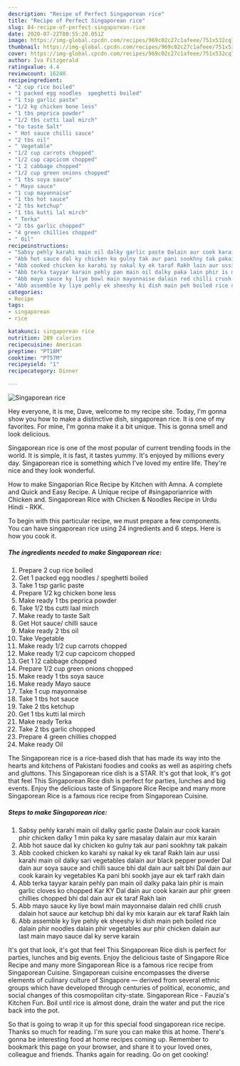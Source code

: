 ```yaml
---
description: "Recipe of Perfect Singaporean rice"
title: "Recipe of Perfect Singaporean rice"
slug: 84-recipe-of-perfect-singaporean-rice
date: 2020-07-22T00:55:20.051Z
image: https://img-global.cpcdn.com/recipes/969c02c27c1afeee/751x532cq70/singaporean-rice-recipe-main-photo.jpg
thumbnail: https://img-global.cpcdn.com/recipes/969c02c27c1afeee/751x532cq70/singaporean-rice-recipe-main-photo.jpg
cover: https://img-global.cpcdn.com/recipes/969c02c27c1afeee/751x532cq70/singaporean-rice-recipe-main-photo.jpg
author: Iva Fitzgerald
ratingvalue: 4.4
reviewcount: 16240
recipeingredient:
- "2 cup rice boiled"
- "1 packed egg noodles  speghetti boiled"
- "1 tsp garlic paste"
- "1/2 kg chicken bone less"
- "1 tbs peprica powder"
- "1/2 tbs cutti laal mirch"
- "to taste Salt"
- " Hot sauce chilli sauce"
- "2 tbs oil"
- " Vegetable"
- "1/2 cup carrots chopped"
- "1/2 cup capcicom chopped"
- "1 2 cabbage chopped"
- "1/2 cup green onions chopped"
- "1 tbs soya sauce"
- " Mayo sauce"
- "1 cup mayonnaise"
- "1 tbs hot sauce"
- "2 tbs ketchup"
- "1 tbs kutti lal mirch"
- " Terka"
- "2 tbs garlic chopped"
- "4 green chillies chopped"
- " Oil"
recipeinstructions:
- "Sabsy pehly karahi main oil dalky garlic paste Dalain aur cook karain phir chicken dalky 1 min paka ky sare masalay dalain aur mix karain"
- "Abb hot sauce dal ky chicken ko gulny tak aur pani sookhny tak pakain"
- "Abb cooked chicken ko karahi sy nakal ky ek taraf Rakh lain aur ussi karahi main oil dalky sari vegetables dalain aur black pepper powder Dal dain aur soya sauce and chilli sauce bhi dal dain aur salt bhi Dal dain aur cook karain ky vegetables Ka pani bhi sookh jaye aur ek tarf rakh dain"
- "Abb terka tayyar karain pehly pan main oil dalky paka lain phir is main garlic cloves ko chopped Kar KY Dal dain aur cook karain aur phir green chillies chopped bhi dal dain aur ek taraf Rakh lain"
- "Abb mayo sauce ky liye bowl main mayonnaise dalain red chilli crush dalain hot sauce aur ketchup bhi dal ky mix karain aur ek taraf Rakh lain"
- "Abb assemble ky liye pehly ek sheeshy ki dish main peh boiled rice dalain phir noodles dalain phir vegetables aur phir chicken dalain aur last main mayo sauce dal ky serve karain"
categories:
- Recipe
tags:
- singaporean
- rice

katakunci: singaporean rice 
nutrition: 289 calories
recipecuisine: American
preptime: "PT18M"
cooktime: "PT57M"
recipeyield: "1"
recipecategory: Dinner

---
```



![Singaporean rice](https://img-global.cpcdn.com/recipes/969c02c27c1afeee/751x532cq70/singaporean-rice-recipe-main-photo.jpg)

Hey everyone, it is me, Dave, welcome to my recipe site. Today, I'm gonna show you how to make a distinctive dish, singaporean rice. It is one of my favorites. For mine, I'm gonna make it a bit unique. This is gonna smell and look delicious.

Singaporean rice is one of the most popular of current trending foods in the world. It is simple, it is fast, it tastes yummy. It's enjoyed by millions every day. Singaporean rice is something which I've loved my entire life. They're nice and they look wonderful.

How to make Singaporian Rice Recipe by Kitchen with Amna. A complete and Quick and Easy Recipe. A Unique recipe of #singaporianrice with Chicken and. Singaporean Rice with Chicken &amp; Noodles Recipe in Urdu Hindi - RKK.


To begin with this particular recipe, we must prepare a few components. You can have singaporean rice using 24 ingredients and 6 steps. Here is how you cook it.

<!--inarticleads1-->

##### The ingredients needed to make Singaporean rice:

1. Prepare 2 cup rice boiled
1. Get 1 packed egg noodles / speghetti boiled
1. Take 1 tsp garlic paste
1. Prepare 1/2 kg chicken bone less
1. Make ready 1 tbs peprica powder
1. Take 1/2 tbs cutti laal mirch
1. Make ready to taste Salt
1. Get  Hot sauce/ chilli sauce
1. Make ready 2 tbs oil
1. Take  Vegetable
1. Make ready 1/2 cup carrots chopped
1. Make ready 1/2 cup capcicom chopped
1. Get 1 )2 cabbage chopped
1. Prepare 1/2 cup green onions chopped
1. Make ready 1 tbs soya sauce
1. Make ready  Mayo sauce
1. Take 1 cup mayonnaise
1. Take 1 tbs hot sauce
1. Take 2 tbs ketchup
1. Get 1 tbs kutti lal mirch
1. Make ready  Terka
1. Take 2 tbs garlic chopped
1. Prepare 4 green chillies chopped
1. Make ready  Oil


The Singaporean rice is a rice-based dish that has made its way into the hearts and kitchens of Pakistani foodies and cooks as well as aspiring chefs and gluttons. This Singaporean rice dish is a STAR. It&#39;s got that look, it&#39;s got that feel This Singaporean Rice dish is perfect for parties, lunches and big events. Enjoy the delicious taste of Singapore Rice Recipe and many more Singaporean Rice is a famous rice recipe from Singaporean Cuisine. 

<!--inarticleads2-->

##### Steps to make Singaporean rice:

1. Sabsy pehly karahi main oil dalky garlic paste Dalain aur cook karain phir chicken dalky 1 min paka ky sare masalay dalain aur mix karain
1. Abb hot sauce dal ky chicken ko gulny tak aur pani sookhny tak pakain
1. Abb cooked chicken ko karahi sy nakal ky ek taraf Rakh lain aur ussi karahi main oil dalky sari vegetables dalain aur black pepper powder Dal dain aur soya sauce and chilli sauce bhi dal dain aur salt bhi Dal dain aur cook karain ky vegetables Ka pani bhi sookh jaye aur ek tarf rakh dain
1. Abb terka tayyar karain pehly pan main oil dalky paka lain phir is main garlic cloves ko chopped Kar KY Dal dain aur cook karain aur phir green chillies chopped bhi dal dain aur ek taraf Rakh lain
1. Abb mayo sauce ky liye bowl main mayonnaise dalain red chilli crush dalain hot sauce aur ketchup bhi dal ky mix karain aur ek taraf Rakh lain
1. Abb assemble ky liye pehly ek sheeshy ki dish main peh boiled rice dalain phir noodles dalain phir vegetables aur phir chicken dalain aur last main mayo sauce dal ky serve karain


It&#39;s got that look, it&#39;s got that feel This Singaporean Rice dish is perfect for parties, lunches and big events. Enjoy the delicious taste of Singapore Rice Recipe and many more Singaporean Rice is a famous rice recipe from Singaporean Cuisine. Singaporean cuisine encompasses the diverse elements of culinary culture of Singapore — derived from several ethnic groups which have developed through centuries of political, economic, and social changes of this cosmopolitan city-state. Singaporean Rice - Fauzia&#39;s Kitchen Fun. Boil until rice is almost done, drain the water and put the rice back into the pot. 

So that is going to wrap it up for this special food singaporean rice recipe. Thanks so much for reading. I'm sure you can make this at home. There's gonna be interesting food at home recipes coming up. Remember to bookmark this page on your browser, and share it to your loved ones, colleague and friends. Thanks again for reading. Go on get cooking!

